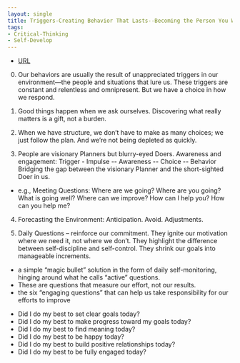 ```yaml
---
layout: single
title: Triggers-Creating Behavior That Lasts--Becoming the Person You Want to Be
tags:
- Critical-Thinking
- Self-Develop
---
```



- [URL](https://www.amazon.com/Triggers-Creating-Behavior-Lasts-Becoming-Person/dp/0804141231)

0. Our behaviors are usually the result of unappreciated triggers in our environment—the people and situations that lure us. These triggers are constant and relentless and omnipresent. But we have a choice in how we respond.

1. Good things happen when we ask ourselves. Discovering what really matters is a gift, not a burden.

2. When we have structure, we don’t have to make as many choices; we just follow the plan. And we’re not being depleted as quickly.

3. People are visionary Planners but blurry-eyed Doers. Awareness and engagement: Trigger - Impulse -- Awareness -- Choice -- Behavior  Bridging the gap between the visionary Planner and the short-sighted Doer in us.
- e.g., Meeting Questions: Where are we going? Where are you going? What is going well? Where can we improve? How can I help you? How can you help me?

4. Forecasting the Environment: Anticipation. Avoid. Adjustments.

5. Daily Questions – reinforce our commitment. They ignite our motivation where we need it, not where we don’t. They highlight the difference between self-discipline and self-control. They shrink our goals into manageable increments.

* a simple “magic bullet” solution in the form of daily self-monitoring, hinging around what he calls “active” questions.
* These are questions that measure our effort, not our results.
* the six “engaging questions” that can help us take responsibility for our efforts to improve

- Did I do my best to set clear goals today?
- Did I do my best to make progress toward my goals today?
- Did I do my best to find meaning today?
- Did I do my best to be happy today?
- Did I do my best to build positive relationships today?
- Did I do my best to be fully engaged today?
